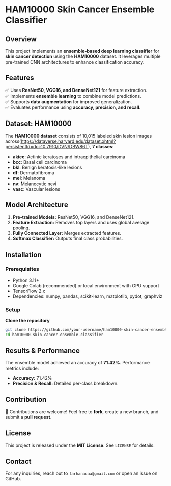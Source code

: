 # HAM10000 Skin Cancer Ensemble Classifier

## Overview
This project implements an **ensemble-based deep learning classifier** for **skin cancer detection** using the **HAM10000** dataset. It leverages multiple pre-trained CNN architectures to enhance classification accuracy.

## Features
✅ Uses **ResNet50, VGG16, and DenseNet121** for feature extraction.  
✅ Implements **ensemble learning** to combine model predictions.  
✅ Supports **data augmentation** for improved generalization.  
✅ Evaluates performance using **accuracy, precision, and recall**.  
 

## Dataset: HAM10000
The **HAM10000 dataset** consists of 10,015 labeled skin lesion images across(https://dataverse.harvard.edu/dataset.xhtml?persistentId=doi:10.7910/DVN/DBW86T),  **7 classes**:
- **akiec**: Actinic keratoses and intraepithelial carcinoma
- **bcc**: Basal cell carcinoma
- **bkl**: Benign keratosis-like lesions
- **df**: Dermatofibroma
- **mel**: Melanoma
- **nv**: Melanocytic nevi
- **vasc**: Vascular lesions

## Model Architecture
1. **Pre-trained Models:** ResNet50, VGG16, and DenseNet121.
2. **Feature Extraction:** Removes top layers and uses global average pooling.
3. **Fully Connected Layer:** Merges extracted features.
4. **Softmax Classifier:** Outputs final class probabilities.

## Installation

### Prerequisites
- Python 3.11+
- Google Colab (recommended) or local environment with GPU support
- TensorFlow 2.x
- Dependencies: numpy, pandas, scikit-learn, matplotlib, pydot, graphviz

### Setup
 **Clone the repository**
   ```sh
   git clone https://github.com/your-username/ham10000-skin-cancer-ensemble-classifier.git
   cd ham10000-skin-cancer-ensemble-classifier
   ```


## Results & Performance
The ensemble model achieved an accuracy of **71.42%**. Performance metrics include:
- **Accuracy:** 71.42%
- **Precision & Recall:** Detailed per-class breakdown.



## Contribution
🚀 Contributions are welcome! Feel free to **fork**, create a new branch, and submit a **pull request**.  

## License
This project is released under the **MIT License**. See `LICENSE` for details.

## Contact
For any inquiries, reach out to `farhanacaa@gmail.com` or open an issue on GitHub.

